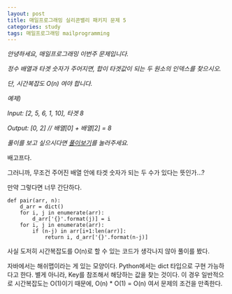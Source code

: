 ```yaml
---
layout: post
title: 매일프로그래밍 실리콘밸리 패키지 문제 5
categories: study
tags: 매일프로그래밍 mailprogramming
---
```


*안녕하세요, 매일프로그래밍 이번주 문제입니다.*

*정수 배열과 타겟 숫자가 주어지면, 합이 타겟값이 되는 두 원소의 인덱스를 찾으시오.*

*단, 시간복잡도 O(n) 여야 합니다.*



*예제)*

*Input: [2, 5, 6, 1, 10], 타겟 8*

*Output: [0, 2] // 배열[0] + 배열[2] = 8*



*풀이를 보고 싶으시다면 [풀이보기](http://url6080.mailprogramming.com/wf/click?upn=5YNwhcR4-2FFhQA54IFFE-2FIijGnZEwyyYieIxIap6l3O-2BZn5AMtZ2VbwOCB-2FZiACtFk31Hm92xuNMDnVdoIH3LRJqFxHEo0DTfdy5aRq5IOh8KsCj-2FRfPGhUHp3X11aa-2BW6zQEF2dsTmUG-2FqVD9AcyG79Lkb7E-2FZW-2BVbuS2jkj22RYAF8HkQ-2F-2F5UUQ60pOdfAv_Zgoc2ijnN3jtNTS7ITLZKrJdLqoKRo6qqLK1adFq7tfK9Nt-2FA8Fm5b8JV9XQcPgX6Fdc06-2FHgQggKToKPYzVYO0lUJzBc2zn1dSTl6CmzQ3-2FI9kSHlFrpYUqydDmvmMS5owpamn9HC9dHI-2B-2FeLMvroGaMvCpPf351GDa6cKlSr-2BS43SAIRodwc0dipUt87oR0n488Y8jmZyYzxBBxWuPDxmiTjQqwS6zuSWM0mUd91tqXf54wdC4PjP2Q2m8Xmd8)를 눌러주세요.*

배고프다.

그러니까, 무조건 주어진 배열 안에 타겟 숫자가 되는 두 수가 있다는 뜻인가...?

만약 그렇다면 너무 간단하다.

    def pair(arr, n):
        d_arr = dict()
        for i, j in enumerate(arr):
            d_arr['{}'.format(j)] = i
        for i, j in enumerate(arr):
            if (n-j) in arr[i+1:len(arr)]:
                return i, d_arr['{}'.format(n-j)]

사실 도저히 시간복잡도를 O(n)로 할 수 있는 코드가 생각나지 않아 풀이를 봤다.

자바에서는 해쉬맵이라는 게 있는 모양이다. Python에서는 dict 타입으로 구현 가능하다고 한다. 별게 아니라, Key를 참조해서 해당하는 값을 찾는 것이다. 이 경우 일반적으로 시간복잡도는 O(1)이기 때문에, O(n) * O(1) = O(n) 여서 문제의 조건을 만족한다.
